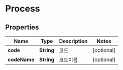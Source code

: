 
# Process

## Properties
Name | Type | Description | Notes
------------ | ------------- | ------------- | -------------
**code** | **String** | 코드 |  [optional]
**codeName** | **String** | 코드이름 |  [optional]



